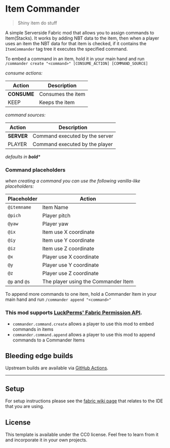 # Item Commander
> Shiny item do stuff

A simple Serverside Fabric mod that allows you to assign commands to Item(Stacks).
It works by adding NBT data to the item, then when a player uses an item the NBT data for that item is checked, if it contains the `ItemCommander` tag tree it executes the specified command.

To embed a command in an item, hold it in your main hand and run `/commander create "<command>" [CONSUME_ACTION] [COMMAND_SOURCE]` 

_consume actions:_

| Action      | Description       |
|-------------|-------------------|
| **CONSUME** | Consumes the item |
| KEEP        | Keeps the item    |

_command sources:_

| Action      | Description                    |
|-------------|--------------------------------|
| **SERVER**  | Command executed by the server |
| PLAYER      | Command executed by the player |

_defaults in **bold***_

### Command placeholders
_when creating a command you can use the following vanilla-like placeholders:_

| Placeholder   | Action                              |
| ------------- | ----------------------------------- |
| `@itemname`   | Item Name                           |
| `@pich`       | Player pitch                        |
| `@yaw`        | Player yaw                          |
| `@ix`         | Item use X coordinate               |
| `@iy`         | Item use Y coordinate               |
| `@iz`         | Item use Z coordinate               |
| `@x`          | Player use X coordinate             |
| `@y`          | Player use Y coordinate             |
| `@z`          | Player use Z coordinate             |
| `@p` and `@s` | The player using the Commander Item |

To append more commands to one item, hold a Commander Item in your main hand and run `/commander append "<command>"`


### This mod supports [LuckPerms' Fabric Permission API](https://luckperms.net/).
- `commander.command.create` allows a player to use this mod to embed commands in items
- `commander.command.append` allows a player to use this mod to append commands to a Commander Items

## Bleeding edge builds
Upstream builds are available via [GitHub Actions](https://github.com/CamperSamu/ItemCommander/actions).

___

## Setup

For setup instructions please see the [fabric wiki page](https://fabricmc.net/wiki/tutorial:setup) that relates to the IDE that you are using.

## License

This template is available under the CC0 license. Feel free to learn from it and incorporate it in your own projects.
